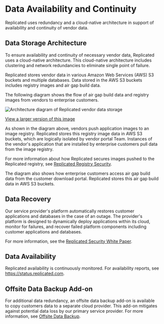 # Data Availability and Continuity

Replicated uses redundancy and a cloud-native architecture in support of availability and continuity of vendor data.

## Data Storage Architecture

To ensure availability and continuity of necessary vendor data, Replicated uses a cloud-native architecture. This cloud-native architecture includes clustering and network redundancies to eliminate single point of failure.

Replicated stores vendor data in various Amazon Web Services (AWS) S3 buckets and multiple databases. Data stored in the AWS S3 buckets includes registry images and air gap build data.

The following diagram shows the flow of air gap build data and registry images from vendors to enterprise customers.

![Architecture diagram of Replicated vendor data storage](/images/data-storage.png)

[View a larger version of this image](/images/data-storage.png)

As shown in the diagram above, vendors push application images to an image registry. Replicated stores this registry image data in AWS S3 buckets, which are logically isolated by vendor portal Team. Instances of the vendor's application that are installed by enterprise customers pull data from the image registry.

For more information about how Replicated secures images pushed to the Replicated registry, see [Replicated Registry Security](packaging-private-registry-security).

The diagram also shows how enterprise customers access air gap build data from the customer download portal. Replicated stores this air gap build data in AWS S3 buckets.

## Data Recovery

Our service provider's platform automatically restores customer applications and databases in the case of an outage. The provider's platform is designed to dynamically deploy applications within its cloud, monitor for failures, and recover failed platform components including customer applications and databases.

For more information, see the [Replicated Security White Paper](https://www.replicated.com/downloads/Replicated-Security-Whitepaper.pdf).

## Data Availability

Replicated availability is continuously monitored. For availability reports, see https://status.replicated.com.

## Offsite Data Backup Add-on

For additional data redundancy, an offsite data backup add-on is available to copy customers data to a separate cloud provider. This add-on mitigates against potential data loss by our primary service provider. For more information, see [Offsite Data Backup](offsite-backup).
